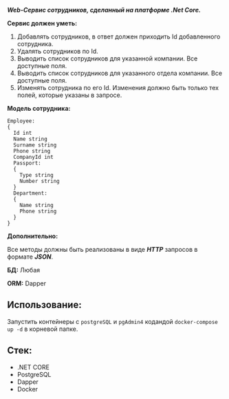 <a name="## Описание:"></a> 

**_Web-Сервис сотрудников, сделанный на платформе .Net Core._**

**Сервис должен уметь:**

1. Добавлять сотрудников, в ответ должен приходить Id добавленного сотрудника.
2. Удалять сотрудников по Id.
3. Выводить список сотрудников для указанной компании. Все доступные поля.
4. Выводить список сотрудников для указанного отдела компании. Все доступные поля.
5. Изменять сотрудника по его Id. Изменения должно быть только тех полей, которые указаны в запросе.

**Модель сотрудника:**
```
Employee:
{
  Id int
  Name string
  Surname string
  Phone string
  CompanyId int
  Passport:
  {
    Type string
    Number string
  }
  Department:
  {
    Name string
    Phone string
  }
}
```

**Дополнительно:**

Все методы должны быть реализованы в виде **_HTTP_** запросов в формате **_JSON_**.

**БД:** Любая

**ORM:** Dapper

## Использование: 

Запустить контейнеры с `postgreSQL` и `pgAdmin4` кодандой `docker-compose up -d` в корневой папке.

## Стек:

- .NET CORE
- PostgreSQL
- Dapper
- Docker















